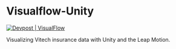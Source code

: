 # Visualflow-Unity
[![Devpost | VisualFlow](https://badges.devpost-shields.com/get-badge?name=VisualFlow&id=viztech&type=big-logo&style=flat)](https://devpost.com/software/viztech)

Visualizing Vitech insurance data with Unity and the Leap Motion.
